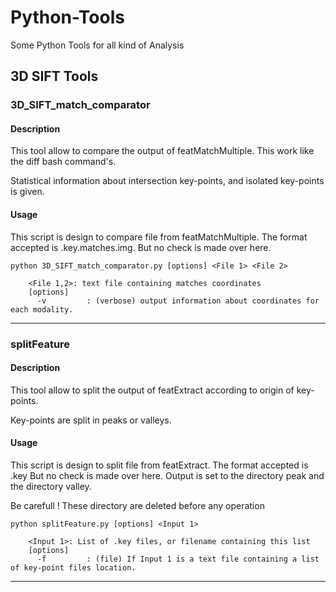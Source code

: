 # Python-Tools
Some Python Tools for all kind of Analysis

## 3D SIFT Tools

### 3D_SIFT_match_comparator
#### Description
This tool allow to compare the output of featMatchMultiple. This work like the diff bash command's. 

Statistical information about intersection key-points, and isolated key-points is given.

#### Usage
This script is design to compare file from featMatchMultiple. 
The format accepted is .key.matches.img. But no check is made over here.

    python 3D_SIFT_match_comparator.py [options] <File 1> <File 2>
  
		<File 1,2>: text file containing matches coordinates
		[options]
		  -v         : (verbose) output information about coordinates for each modality.

***
### splitFeature
#### Description
This tool allow to split the output of featExtract according to origin of key-points.

Key-points are split in peaks or valleys.

#### Usage
This script is design to split file from featExtract. 
The format accepted is .key But no check is made over here.
Output is set to the directory peak and the directory valley.

Be carefull ! These directory are deleted before any operation

    python splitFeature.py [options] <Input 1>
  
		<Input 1>: List of .key files, or filename containing this list
		[options]
		  -f         : (file) If Input 1 is a text file containing a list of key-point files location.
***
